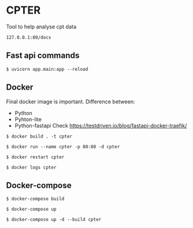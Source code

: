 # CPTER
Tool to help analyse cpt data

```
127.0.0.1:80/docs
```

## Fast api commands
```
$ uvicorn app.main:app --reload
```
## Docker

Final docker image is important. Difference between:
- Python
- Pyhton-lite
- Python-fastapi
Check https://testdriven.io/blog/fastapi-docker-traefik/

```
$ docker build . -t cpter

$ docker run --name cpter -p 80:80 -d cpter

$ docker restart cpter

$ docker logs cpter
```

## Docker-compose
```
$ docker-compose build

$ docker-compose up
```
```
$ docker-compose up -d --build cpter
```